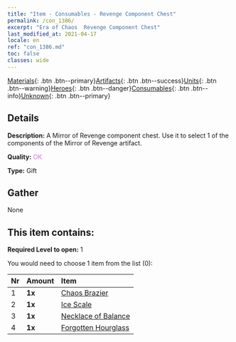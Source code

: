 ```yaml
---
title: "Item - Consumables - Revenge Component Chest"
permalink: /con_1386/
excerpt: "Era of Chaos  Revenge Component Chest"
last_modified_at: 2021-04-17
locale: en
ref: "con_1386.md"
toc: false
classes: wide
---
```

 [Materials](/Items/){: .btn .btn--primary}[Artifacts](/Items/Artifacts/){: .btn .btn--success}[Units](/Items/Units/){: .btn .btn--warning}[Heroes](/Items/Heroes/){: .btn .btn--danger}[Consumables](/Items/Consumables/){: .btn .btn--info}[Unknown](/Items/Unknown/){: .btn .btn--primary}

## Details
 **Description:** A Mirror of Revenge component chest. Use it to select 1 of the components of the Mirror of Revenge artifact.

 **Quality:** <span style="color: #DA70D6">OK</span>

 **Type:** Gift

## Gather

  None

## This item contains:

 **Required Level to open:** 1

 You would need to choose 1 item from the list (0):

  | Nr | Amount |     Item    |
  |:---|:-------|:------------|
  | 1 |  **1x** | [Chaos Brazier](/Items/art_140/) |  | 
  | 2 |  **1x** | [Ice Scale](/Items/art_141/) |  | 
  | 3 |  **1x** | [Necklace of Balance](/Items/art_142/) |  | 
  | 4 |  **1x** | [Forgotten Hourglass](/Items/art_143/) |  | 

